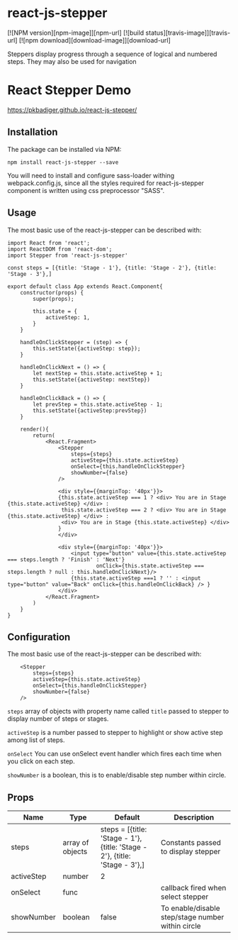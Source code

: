 # react-js-stepper
[![NPM version][npm-image]][npm-url]
[![build status][travis-image]][travis-url]
[![npm download][download-image]][download-url]

Steppers display progress through a sequence of logical and numbered steps. They may also be used for navigation

# React Stepper Demo
https://pkbadiger.github.io/react-js-stepper/ 

## Installation

The package can be installed via NPM:

```
npm install react-js-stepper --save
```
You will need to install and configure sass-loader withing webpack.config.js, since all the styles required for react-js-stepper component is written using css preprocessor "SASS".

## Usage

The most basic use of the react-js-stepper can be described with:

```
import React from 'react';
import ReactDOM from 'react-dom';
import Stepper from 'react-js-stepper'

const steps = [{title: 'Stage - 1'}, {title: 'Stage - 2'}, {title: 'Stage - 3'},]

export default class App extends React.Component{
    constructor(props) {
        super(props);

        this.state = {
            activeStep: 1,
        }
    }

    handleOnClickStepper = (step) => {
        this.setState({activeStep: step});
    }

    handleOnClickNext = () => {
        let nextStep = this.state.activeStep + 1;
        this.setState({activeStep: nextStep})
    }

    handleOnClickBack = () => {
        let prevStep = this.state.activeStep - 1;
        this.setState({activeStep:prevStep})
    }

    render(){
        return(
            <React.Fragment>
                <Stepper 
                    steps={steps} 
                    activeStep={this.state.activeStep}
                    onSelect={this.handleOnClickStepper}
                    showNumber={false} 
                />

                <div style={{marginTop: '40px'}}>
                {this.state.activeStep === 1 ? <div> You are in Stage {this.state.activeStep} </div> : 
                 this.state.activeStep === 2 ? <div> You are in Stage {this.state.activeStep} </div> :
                 <div> You are in Stage {this.state.activeStep} </div>
                }
                </div>

                <div style={{marginTop: '40px'}}>
                    <input type="button" value={this.state.activeStep === steps.length ? 'Finish' : 'Next'} 
                            onClick={this.state.activeStep === steps.length ? null : this.handleOnClickNext}/>
                    {this.state.activeStep ===1 ? '' : <input type="button" value="Back" onClick={this.handleOnClickBack} /> }
                </div>
            </React.Fragment>
        )
    }
}
```

## Configuration

The most basic use of the react-js-stepper can be described with:
```
    <Stepper 
        steps={steps} 
        activeStep={this.state.activeStep}
        onSelect={this.handleOnClickStepper}
        showNumber={false} 
    />
```

`steps` array of objects with property name called `title` passed to stepper to display number of steps or stages.

`activeStep` is a number passed to stepper to highlight or show active step among list of steps.

`onSelect` You can use onSelect event handler which fires each time when you click on each step.

`showNumber` is a boolean, this is to enable/disable step number within circle.


## Props

| Name     | Type           | Default     | Description  |
|----------|----------------|-------------|--------------|
| steps| array of objects | steps = [{title: 'Stage - 1'}, {title: 'Stage - 2'}, {title: 'Stage - 3'},] | Constants passed to display stepper|
|activeStep | number | 2 |  |
| onSelect | func | | callback fired when select stepper |
|showNumber| boolean | false | To enable/disable step/stage number within circle






